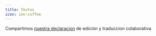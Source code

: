 ```yaml
---
title: Textos
icon: ion-coffee
---
```

Compartimos
[nuestra declaracion](https://docs.google.com/document/d/1LHbQUb5RGl0UDhey1Ps3Il2DLJD8HTxKMooJHLA21XQ/edit#) de
edición y traduccion colaborativa


